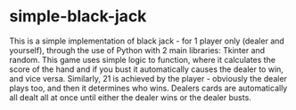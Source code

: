 # simple-black-jack
This is a simple implementation of black jack - for 1 player only (dealer and yourself), through the use of Python with 2 main libraries: Tkinter and random. This game uses simple logic to function, where it calculates the score of the hand and if you bust it automatically causes the dealer to win, and vice versa. Similarly, 21 is achieved by the player - obviously the dealer plays too, and then it determines who wins. Dealers cards are automatically all dealt all at once until either the dealer wins or the dealer busts.
